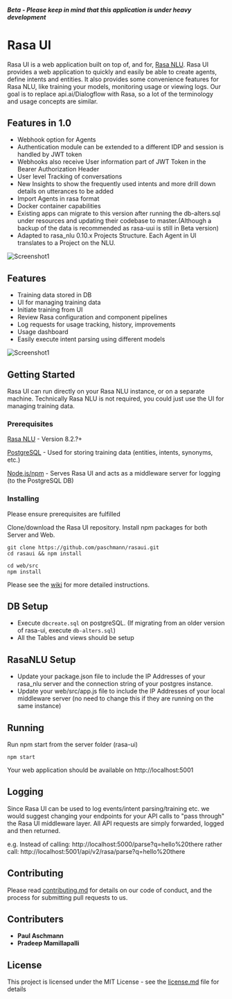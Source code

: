 ##### Beta - Please keep in mind that this application is under heavy development

# Rasa UI

Rasa UI is a web application built on top of, and for, [Rasa NLU](https://github.com/RasaHQ/rasa_nlu). Rasa UI provides a web application to quickly and easily be able to create agents, define intents and entities. It also provides some convenience features for Rasa NLU, like training your models, monitoring usage or viewing logs. Our goal is to replace api.ai/Dialogflow with Rasa, so a lot of the terminology and usage concepts are similar.

## Features in 1.0
- Webhook option for Agents
- Authentication module can be extended to a different IDP and session is handled by JWT token
- Webhooks also receive User information part of JWT Token in the Bearer Authorization Header
- User level Tracking of conversations
- New Insights to show the frequently used intents and more drill down details on utterances to be added
- Import Agents in rasa format
- Docker container capabilities
- Existing apps can migrate to this version after running the db-alters.sql under resources and updating their codebase to master.(Although a backup of the data is recommended as rasa-uui is still in Beta version)
- Adapted to rasa_nlu 0.10.x Projects Structure. Each Agent in UI translates to a Project on the NLU.

![Screenshot1](https://github.com/paschmann/rasa-ui/blob/master/resources/insights.png)


## Features
- Training data stored in DB
- UI for managing training data
- Initiate training from UI
- Review Rasa configuration and component pipelines
- Log requests for usage tracking, history, improvements
- Usage dashboard
- Easily execute intent parsing using different models

![Screenshot1](https://github.com/paschmann/rasa-ui/blob/master/resources/rasa_ui_1.png)

## Getting Started

Rasa UI can run directly on your Rasa NLU instance, or on a separate machine. Technically Rasa NLU is not required, you could just use the UI for managing training data.


### Prerequisites

[Rasa NLU](https://github.com/golastmile/rasa_nlu) - Version 8.2.?+

[PostgreSQL](https://www.postgresql.org/) - Used for storing training data (entities, intents, synonyms, etc.)

[Node.js/npm](https://nodejs.org/en/) - Serves Rasa UI and acts as a middleware server for logging (to the PostgreSQL DB)


### Installing

Please ensure prerequisites are fulfilled

Clone/download the Rasa UI repository. Install npm packages for both Server and Web.

```
git clone https://github.com/paschmann/rasaui.git
cd rasaui && npm install

cd web/src
npm install
```

Please see the [wiki](https://github.com/paschmann/rasa-ui/wiki/Rasa-UI-Install-Guide) for more detailed instructions.

## DB Setup
- Execute `dbcreate.sql` on postgreSQL. (If migrating from an older version of rasa-ui, execute `db-alters.sql`)
- All the Tables and views should be setup

## RasaNLU Setup
- Update your package.json file to include the IP Addresses of your rasa_nlu server and the connection string of your postgres instance.
- Update your web/src/app.js file to include the IP Addresses of your local middleware server (no need to change this if they are running on the same instance)

## Running
Run npm start from the server folder (rasa-ui)

```
npm start
```
Your web application should be available on http://localhost:5001

## Logging

Since Rasa UI can be used to log events/intent parsing/training etc. we would suggest changing your endpoints for your API calls to "pass through" the Rasa UI middleware layer. All API requests are simply forwarded, logged and then returned.

e.g. Instead of calling: http://localhost:5000/parse?q=hello%20there rather call: http://localhost:5001/api/v2/rasa/parse?q=hello%20there

## Contributing

Please read [contributing.md](https://github.com/paschmann/rasaui/contributing.md) for details on our code of conduct, and the process for submitting pull requests to us.

## Contributers

* **Paul Aschmann**
* **Pradeep Mamillapalli**

## License

This project is licensed under the MIT License - see the [license.md](license.md) file for details
